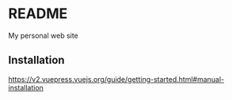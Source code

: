 # README

My personal web site

## Installation

https://v2.vuepress.vuejs.org/guide/getting-started.html#manual-installation
